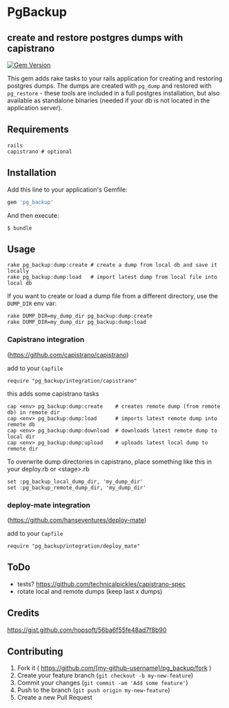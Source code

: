 # PgBackup

## create and restore postgres dumps with capistrano

[![Gem Version](https://badge.fury.io/rb/pg_backup.svg)](http://badge.fury.io/rb/pg_backup)

This gem adds rake tasks to your rails application for creating and restoring postgres dumps. The dumps are created with ```pg_dump``` and restored with ```pg_restore``` - these tools are included in a full postgres installation, but also available as standalone binaries (needed if your db is not located in the application server).

## Requirements
```
rails
capistrano # optional
```

## Installation

Add this line to your application's Gemfile:

```ruby
gem 'pg_backup'
```

And then execute:

    $ bundle

## Usage

```
rake pg_backup:dump:create # create a dump from local db and save it locally
rake pg_backup:dump:load   # import latest dump from local file into local db
```

If you want to create or load a dump file from a different directory, use the ``` DUMP_DIR ``` env var:
```
rake DUMP_DIR=my_dump_dir pg_backup:dump:create
rake DUMP_DIR=my_dump_dir pg_backup:dump:load
```

### Capistrano integration
(https://github.com/capistrano/capistrano)

add to your ```Capfile```
```
require "pg_backup/integration/capistrano"
````
this adds some capistrano tasks
```
cap <env> pg_backup:dump:create    # creates remote dump (from remote db) in remote dir
cap <env> pg_backup:dump:load      # imports latest remote dump into remote db
cap <env> pg_backup:dump:download  # downloads latest remote dump to local dir
cap <env> pg_backup:dump:upload    # uploads latest local dump to remote dir
```

To overwrite dump directories in capistrano, place something like this in your deploy.rb or \<stage\>.rb
```
set :pg_backup_local_dump_dir, 'my_dump_dir'
set :pg_backup_remote_dump_dir, 'my_dump_dir'
```

### deploy-mate integration
(https://github.com/hanseventures/deploy-mate)

add to your ```Capfile```

```
require "pg_backup/integration/deploy_mate"
```

## ToDo
- tests? https://github.com/technicalpickles/capistrano-spec
- rotate local and remote dumps (keep last x dumps)

## Credits
https://gist.github.com/hopsoft/56ba6f55fe48ad7f8b90

## Contributing

1. Fork it ( https://github.com/[my-github-username]/pg_backup/fork )
2. Create your feature branch (`git checkout -b my-new-feature`)
3. Commit your changes (`git commit -am 'Add some feature'`)
4. Push to the branch (`git push origin my-new-feature`)
5. Create a new Pull Request
